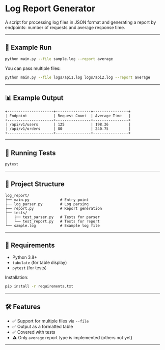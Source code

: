# Log Report Generator

A script for processing log files in JSON format and generating a report by endpoints: number of requests and average response time.

---

## 🚀 Example Run

```bash
python main.py --file sample.log --report average
```

You can pass multiple files:

```bash
python main.py --file logs/api1.log logs/api2.log --report average
```

---

## 📊 Example Output

```
+---------------------+----------------+----------------+
| Endpoint            | Request Count  | Average Time   |
+---------------------+----------------+----------------+
| /api/v1/users       | 125            | 198.36         |
| /api/v1/orders      | 80             | 240.75         |
+---------------------+----------------+----------------+
```

---

## 🧪 Running Tests

```bash
pytest
```

---

## 📂 Project Structure

```
log_report/
├── main.py              # Entry point
├── log_parser.py        # Log parsing
├── report.py            # Report generation
├── tests/
│   ├── test_parser.py   # Tests for parser
│   └── test_report.py   # Tests for report
└── sample.log           # Example log file
```

---

## 📎 Requirements

* Python 3.8+
* `tabulate` (for table display)
* `pytest` (for tests)

Installation:

```bash
pip install -r requirements.txt
```

---

## 🛠 Features

* ✅ Support for multiple files via `--file`
* ✅ Output as a formatted table
* ✅ Covered with tests
* ⚠️ Only `average` report type is implemented (others not yet)

---
